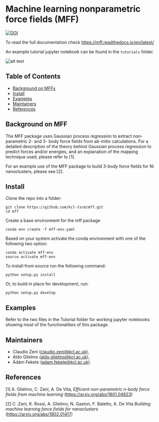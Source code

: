 # Machine learning nonparametric force fields (MFF)

[![DOI](https://zenodo.org/badge/123019663.svg)](https://zenodo.org/badge/latestdoi/123019663)

To read the full documentation check https://mff.readthedocs.io/en/latest/

An example tutorial jupyter notebook can be found in the `tutorials` folder.

![alt text](https://github.com/kcl-tscm/mff/blob/master/docs/_static/mff_logo_2.svg)
## Table of Contents

- [Background on MFFs](#background)
- [Install](#install)
- [Examples](#examples)
- [Maintainers](#maintainers)
- [References](#references)

## Background on MFF

The MFF package uses Gaussian process regression to extract non-parametric 2- and 3- body force fields from ab-initio calculations.
For a detailed description of the theory behind Gaussian process regression to predict forces and/or energies, and an explanation of the mapping technique used, please refer to [1].

For an example use of the MFF package to build 3-body force fields for Ni nanoclusters, please see [2].

## Install

Clone the repo into a folder:

    git clone https://github.com/kcl-tscm/mff.git
    cd mff

Create a base environment for the mff package

    conda env create -f mff-env.yaml
 
Based on your system activate the conda environment with one of the following two option:

    conda activate mff-env
    source activate mff-env


To install from source run the following command:
    
    python setup.py install

Or, to build in place for development, run:
    
    python setup.py develop


## Examples
Refer to the two files in the Tutorial folder for working jupyter notebooks showing most of the functionalities of this package.


## Maintainers

* Claudio Zeni (claudio.zeni@kcl.ac.uk),
* Aldo Glielmo (aldo.glielmo@kcl.ac.uk),
* Ádám Fekete (adam.fekete@kcl.ac.uk).

## References

[1] A. Glielmo, C. Zeni, A. De Vita, *Efficient non-parametric n-body force fields from machine learning* (https://arxiv.org/abs/1801.04823)

[2] C .Zeni, K. Rossi, A. Glielmo, N. Gaston, F. Baletto, A. De Vita *Building machine learning force fields for nanoclusters* (https://arxiv.org/abs/1802.01417)
